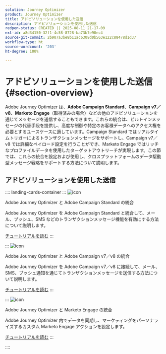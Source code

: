 ```yaml
---
solution: Journey Optimizer
product: Journey Optimizer
title: アドビソリューションを使用した送信
description: アドビソリューションを使用した送信
redpen-status: CREATED_||_2025-08-11_21-17-09
exl-id: a8d34150-32f1-4c58-8728-ba73b7e90ec4
source-git-commit: 2b907a3be8b11ac6308d0b563e122c88478d1d37
workflow-type: ht
source-wordcount: '203'
ht-degree: 100%

---
```


# アドビソリューションを使用した送信{#section-overview}

Adobe Journey Optimizer は、**Adobe Campaign Standard**、**Campaign v7／v8**、**Marketo Engage**（取得済みの場合）などの他のアドビソリューションを通じてメッセージを送信することもできます。これらの統合は、ビルトインメッセージの代替手段を提供し、高度な制御や特定のお客様データへのアクセス権を必要とするユースケースに適しています。Campaign Standard ではリアルタイムトリガーによるトランザクションメッセージをサポートし、Campaign v7／v8 では詳細なペイロード設定を行うことができ、Marketo Engage ではリッチなプロファイルデータを使用したターゲットアウトリーチが実現します。この節では、これらの統合を設定および使用し、クロスプラットフォームのデータ駆動型メッセージ戦略をサポートする方法について説明します。

## アドビソリューションを使用した送信

:::: landing-cards-container
:::
![icon](https://cdn.experienceleague.adobe.com/icons/puzzle-piece.svg?lang=ja)

Adobe Journey Optimizer と Adobe Campaign Standard の統合

Adobe Journey Optimizer を Adobe Campaign Standard と統合して、メール、プッシュ、SMS などのトランザクションメッセージ機能を有効にする方法について説明します。

[チュートリアルを読む](../using/action/acs-action.md)
:::

:::
![icon](https://cdn.experienceleague.adobe.com/icons/puzzle-piece.svg?lang=ja)

Adobe Journey Optimizer と Adobe Campaign v7／v8 の統合

Adobe Journey Optimizer を Adobe Campaign v7／v8 に接続して、メール、SMS、プッシュ通知を通じてトランザクションメッセージを送信する方法について説明します。

[チュートリアルを読む](../using/action/acc-action.md)
:::

:::
![icon](https://cdn.experienceleague.adobe.com/icons/puzzle-piece.svg?lang=ja)

Adobe Journey Optimizer と Marketo Engage の統合

Adobe Journey Optimizer 内でデータを同期し、マーケティングをパーソナライズするカスタム Marketo Engage アクションを設定します。

[チュートリアルを読む](../using/action/marketo-engage.md)
:::

::::
